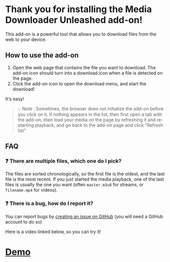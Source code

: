 # Thank you for installing the Media Downloader Unleashed add-on!

This add-on is a powerful tool that allows you to download files from the web to your device.

## How to use the add-on

1. Open the web page that contains the file you want to download. The add-on icon should turn into a download icon when a file is detected on the page.
2. Click the add-on icon to open the download menu, and start the download!

It's easy!

> 💡 Note : Sometimes, the browser does not initialize the add-on before you click on it. If nothing appears in the list, then first open a tab with the add-on, then load your media on the page by refreshing it and re-starting playback, and go back to the add-on page and click "Refresh list"

## FAQ

### ❓ There are multiple files, which one do I pick?

The files are sorted chronologically, so the first file is the oldest, and the last file is the most recent. If you just started the media playback, one of the last files is usually the one you want (often `master.m3u8` for streams, or `filename.mp4` for videos).

### ❓ There is a bug, how do I report it?

You can report bugs by [creating an issue on GitHub](https://github.com/helloyanis/live-stream-downloader-unleashed/issues) (you will need a GitHub account to do so)


Here is a video linked below, so you can try it!

# [Demo](https://1d3e88d4-70a1-4b1f-81b5-6128f9714010.mdnplay.dev/shared-assets/videos/flower.webm)
